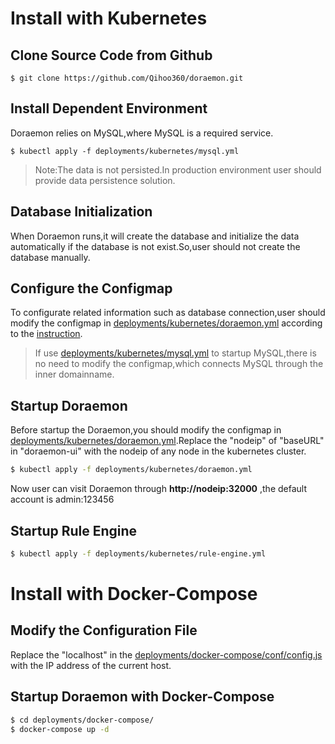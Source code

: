 # Install with Kubernetes

## Clone Source Code from Github

```shell
$ git clone https://github.com/Qihoo360/doraemon.git
```

## Install Dependent Environment

Doraemon relies on MySQL,where MySQL is a required service.

```shell
$ kubectl apply -f deployments/kubernetes/mysql.yml
```

> Note:The data is not persisted.In production environment user should provide data persistence solution.

## Database Initialization

When Doraemon runs,it will create the database and initialize the data automatically if the database is not exist.So,user should not create the database manually.  

## Configure the Configmap

To configurate related information such as database connection,user should modify the configmap in [deployments/kubernetes/doraemon.yml](https://github.com/Qihoo360/doraemon/blob/master/deployments/kubernetes/doraemon.yml) according to the [instruction](ConfigurationItemDescription.md).

> If use [deployments/kubernetes/mysql.yml](https://github.com/Qihoo360/doraemon/blob/master/deployments/kubernetes/mysql.yml) to startup MySQL,there is no need to modify the configmap,which connects MySQL through the inner domainname.

## Startup Doraemon

Before startup the Doraemon,you should modify the configmap in [deployments/kubernetes/doraemon.yml](https://github.com/Qihoo360/doraemon/blob/master/deployments/kubernetes/doraemon.yml).Replace the "nodeip" of "baseURL" in "doraemon-ui" with the nodeip of any node in the kubernetes cluster.

```bash
$ kubectl apply -f deployments/kubernetes/doraemon.yml
```

Now user can visit Doraemon through **http://nodeip:32000** ,the default account is admin:123456  

## Startup Rule Engine

```bash
$ kubectl apply -f deployments/kubernetes/rule-engine.yml
```

# Install with Docker-Compose

## Modify the Configuration File
 
Replace the "localhost" in the [deployments/docker-compose/conf/config.js](https://github.com/Qihoo360/doraemon/blob/master/deployments/docker-compose/conf/config.js) with the IP address of the current host.

## Startup Doraemon with Docker-Compose

```bash
$ cd deployments/docker-compose/
$ docker-compose up -d
```
